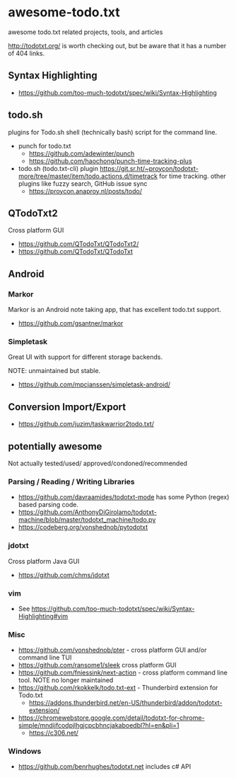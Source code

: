 # awesome-todo.txt

awesome todo.txt related projects, tools, and articles

http://todotxt.org/ is worth checking out, but be aware that it has a number of 404 links.

## Syntax Highlighting

  * https://github.com/too-much-todotxt/spec/wiki/Syntax-Highlighting


## todo.sh

plugins for Todo.sh shell (technically bash) script for the command line.

  * punch for todo.txt
      * https://github.com/adewinter/punch
      * https://github.com/haochong/punch-time-tracking-plus
  * todo.sh (todo.txt-cli) plugin https://git.sr.ht/~proycon/todotxt-more/tree/master/item/todo.actions.d/timetrack for time tracking. other plugins like fuzzy search, GitHub issue sync
      * https://proycon.anaproy.nl/posts/todo/

## QTodoTxt2

Cross platform GUI

  * https://github.com/QTodoTxt/QTodoTxt2/
  * https://github.com/QTodoTxt/QTodoTxt

## Android

### Markor

Markor is an Android note taking app, that has excellent todo.txt support.

  * https://github.com/gsantner/markor

### Simpletask

Great UI with support for different storage backends.

NOTE: unmaintained but stable.

  * https://github.com/mpcjanssen/simpletask-android/

## Conversion Import/Export

  * https://github.com/juzim/taskwarrior2todo.txt/

## potentially awesome

Not actually tested/used/
approved/condoned/recommended

### Parsing / Reading / Writing Libraries

  * https://github.com/davraamides/todotxt-mode has some Python (regex) based parsing code.
  * https://github.com/AnthonyDiGirolamo/todotxt-machine/blob/master/todotxt_machine/todo.py
  * https://codeberg.org/vonshednob/pytodotxt

### jdotxt

Cross platform Java GUI

  * https://github.com/chms/jdotxt

### vim

  * See https://github.com/too-much-todotxt/spec/wiki/Syntax-Highlighting#vim


### Misc

  * https://github.com/vonshednob/pter - cross platform GUI and/or command line TUI
  * https://github.com/ransome1/sleek cross platform GUI
  * https://github.com/fniessink/next-action - cross platform command line tool. NOTE no longer maintained
  * https://github.com/rkokkelk/todo.txt-ext - Thunderbird extension for Todo.txt
      * https://addons.thunderbird.net/en-US/thunderbird/addon/todotxt-extension/
  * https://chromewebstore.google.com/detail/todotxt-for-chrome-simple/mndijfcodpjlhgjcpcbhncjakaboedbl?hl=en&pli=1
      * https://c306.net/

### Windows

  * https://github.com/benrhughes/todotxt.net includes c# API

